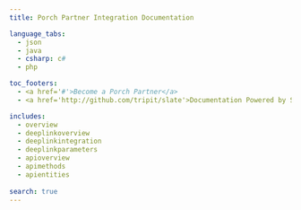 ```yaml
---
title: Porch Partner Integration Documentation

language_tabs:
  - json
  - java
  - csharp: c#
  - php

toc_footers:
  - <a href='#'>Become a Porch Partner</a>
  - <a href='http://github.com/tripit/slate'>Documentation Powered by Slate</a>

includes:
  - overview  
  - deeplinkoverview
  - deeplinkintegration
  - deeplinkparameters
  - apioverview
  - apimethods
  - apientities
  
search: true
---
```


